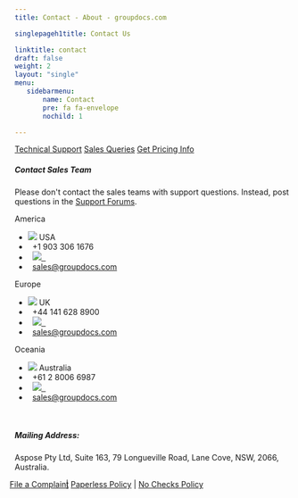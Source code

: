 ```yaml
---
title: Contact - About - groupdocs.com

singlepageh1title: Contact Us

linktitle: contact
draft: false
weight: 2
layout: "single"
menu:
   sidebarmenu: 
       name: Contact 
       pre: fa fa-envelope
       nochild: 1

---
```


<div class="box1 bor-btm"><a class="btn btn-info btn-lg" href="https://forum.groupdocs.com">Technical Support</a> <a class="btn btn-info btn-lg" href="https://forum.groupdocs.com/c/purchase"><span class="glyphicon glyphicon-circle-arrow-right"> </span> Sales Queries</a> <a class="btn btn-info btn-lg" href="https://purchase.groupdocs.com/pricing"><span class="glyphicon glyphicon-circle-arrow-right"> </span> Get Pricing Info</a></div>
<div class="box1">
<h5>Contact Sales Team</h5>
<p>Please don't contact the sales teams with support questions. Instead, post questions in the <a href="https://forum.groupdocs.com" shape="rect">Support Forums</a>.</p>
</div>

<div class="row panel-container2">
<div class="col-md-4">
<div class="panel panel-default">
<div class="panel-heading">America</div>
<div class="panel-body">
<ul class="list-unstyled">
<li><img data-src="/templates/brand/images/icons/CountryFlag-US.png" class=" lazyloaded" src="/templates/brand/images/icons/CountryFlag-US.png"> USA</li>
<li><i class="fa fa-phone">&nbsp;</i> +1 903 306 1676</li>
<li><i class="fa fa-skype">&nbsp;</i> <a href="skype:asposeptyltd.sales?call" shape="rect"><img data-src="/templates/brand/images/icons/skypeStatus-Icon.png" class=" lazyloaded" src="/templates/brand/images/icons/skypeStatus-Icon.png">&nbsp;&nbsp;</a></li>
<li><i class="fa fa-envelope">&nbsp;</i> <span id="cloakfd9fc852c56a8332d2793980efc258ba"><a href="mailto:sales@groupdocs.com">sales@groupdocs.com</a></span></li>
</ul>
</div>
</div>
</div>
<!--/ -->
<div class="col-md-4">
<div class="panel panel-default">
<div class="panel-heading">Europe</div>
<div class="panel-body">
<ul class="list-unstyled">
<li><img data-src="/templates/brand/images/icons/CountryFlag-UK.png" class=" lazyloaded" src="/templates/brand/images/icons/CountryFlag-UK.png"> UK</li>
<li><i class="fa fa-phone">&nbsp;</i> +44 141 628 8900</li>
<li><i class="fa fa-skype">&nbsp;</i> <a href="skype:asposeptyltd.sales?call" shape="rect"><img data-src="/templates/brand/images/icons/skypeStatus-Icon.png" class=" lazyloaded" src="/templates/brand/images/icons/skypeStatus-Icon.png">&nbsp;&nbsp;</a></li>
<li><i class="fa fa-envelope">&nbsp;</i> <span id="cloak359b274376b247069a6a36e5be5bd3dc"><a href="mailto:sales@groupdocs.com">sales@groupdocs.com</a></span></li>
</ul>
</div>
</div>
</div>
<div class="col-md-4">
<div class="panel panel-default">
<div class="panel-heading">Oceania</div>
<div class="panel-body">
<ul class="list-unstyled">
<li><img data-src="/templates/brand/images/icons/CountryFlag-AUSTRALIA.png" class=" lazyloaded" src="/templates/brand/images/icons/CountryFlag-AUSTRALIA.png"> Australia</li>
<li><i class="fa fa-phone">&nbsp;</i> +61 2 8006 6987</li>
<li><i class="fa fa-skype">&nbsp;</i> <a href="skype:asposeptyltd.sales?call" shape="rect"><img data-src="/templates/brand/images/icons/skypeStatus-Icon.png" class=" lazyloaded" src="/templates/brand/images/icons/skypeStatus-Icon.png">&nbsp;&nbsp;</a></li>
<li><i class="fa fa-envelope">&nbsp;</i> <span id="cloake534c8d4208bc37d8f9926408dbd0125"><a href="mailto:sales@groupdocs.com">sales@groupdocs.com</a></span></li>
</ul>
</div>
</div>
</div>
</div>
<div class="clearall"> </div>
<div class="box1">
<h5>Mailing Address:</h5>
<p>Aspose Pty Ltd, Suite 163, 79 Longueville Road, Lane Cove, NSW, 2066, Australia.</p>
<a class="btn-sm" style="margin: -9px;" href="/contact/complaint" rel="alternate">File a Complaint</a> | <a class="btn-sm" href="/legal/paperless-policy" rel="alternate">Paperless Policy</a>  | <a class="btn-sm" href="https://purchase.groupdocs.com/policies/no-checks">No Checks Policy</a> </div>
